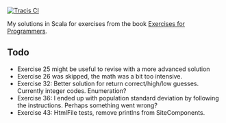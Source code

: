 [![Tracis CI](https://travis-ci.org/kajstrom/EFP-Scala.svg?branch=master)](https://travis-ci.org/kajstrom/EFP-Scala)

My solutions in Scala for exercises from the book [Exercises for Programmers](https://pragprog.com/book/bhwb/exercises-for-programmers).

## Todo
- Exercise 25 might be useful to revise with a more advanced solution
- Exercise 26 was skipped, the math was a bit too intensive.
- Exercise 32: Better solution for return correct/high/low guesses. Currently integer codes. Enumeration?
- Exercise 36: I ended up with population standard deviation by following the instructions. Perhaps something went wrong?
- Exercise 43: HtmlFile tests, remove printlns from SiteComponents.